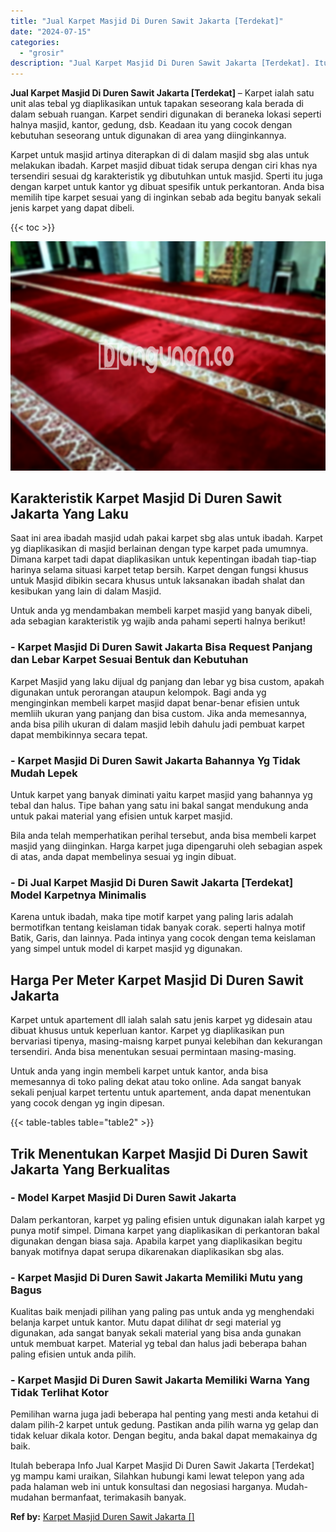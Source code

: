 ```yaml
---
title: "Jual Karpet Masjid Di Duren Sawit Jakarta [Terdekat]"
date: "2024-07-15"
categories: 
  - "grosir"
description: "Jual Karpet Masjid Di Duren Sawit Jakarta [Terdekat]. Itulah beberapa Info Jual Karpet Masjid Di Duren Sawit Jakarta [Terdekat] yg mampu kami uraikan, Sila..."
---
```


**Jual Karpet Masjid Di Duren Sawit Jakarta \[Terdekat\]** – Karpet ialah satu unit alas tebal yg diaplikasikan untuk tapakan seseorang kala berada di dalam sebuah ruangan. Karpet sendiri digunakan di beraneka lokasi seperti halnya masjid, kantor, gedung, dsb. Keadaan itu yang cocok dengan kebutuhan seseorang untuk digunakan di area yang diinginkannya.

Karpet untuk masjid artinya diterapkan di di dalam masjid sbg alas untuk melakukan ibadah. Karpet masjid dibuat tidak serupa dengan ciri khas nya tersendiri sesuai dg karakteristik yg dibutuhkan untuk masjid. Sperti itu juga dengan karpet untuk kantor yg dibuat spesifik untuk perkantoran. Anda bisa memilih tipe karpet sesuai yang di inginkan sebab ada begitu banyak sekali jenis karpet yang dapat dibeli.

{{< toc >}}

![Jual Karpet Masjid Di Duren Sawit Jakarta [Terdekat]](/images/grosir-karpet-murah-42.png)

## Karakteristik Karpet Masjid Di Duren Sawit Jakarta Yang Laku

Saat ini area ibadah masjid udah pakai karpet sbg alas untuk ibadah. Karpet yg diaplikasikan di masjid berlainan dengan type karpet pada umumnya. Dimana karpet tadi dapat diaplikasikan untuk kepentingan ibadah tiap-tiap harinya selama situasi karpet tetap bersih. Karpet dengan fungsi khusus untuk Masjid dibikin secara khusus untuk laksanakan ibadah shalat dan kesibukan yang lain di dalam Masjid.

Untuk anda yg mendambakan membeli karpet masjid yang banyak dibeli, ada sebagian karakteristik yg wajib anda pahami seperti halnya berikut!

### \- Karpet Masjid Di Duren Sawit Jakarta Bisa Request Panjang dan Lebar Karpet Sesuai Bentuk dan Kebutuhan

Karpet Masjid yang laku dijual dg panjang dan lebar yg bisa custom, apakah digunakan untuk perorangan ataupun kelompok. Bagi anda yg menginginkan membeli karpet masjid dapat benar-benar efisien untuk memliih ukuran yang panjang dan bisa custom. Jika anda memesannya, anda bisa pilih ukuran di dalam masjid lebih dahulu jadi pembuat karpet dapat membikinnya secara tepat.

### \- Karpet Masjid Di Duren Sawit Jakarta Bahannya Yg Tidak Mudah Lepek

Untuk karpet yang banyak diminati yaitu karpet masjid yang bahannya yg tebal dan halus. Tipe bahan yang satu ini bakal sangat mendukung anda untuk pakai material yang efisien untuk karpet masjid.

Bila anda telah memperhatikan perihal tersebut, anda bisa membeli karpet masjid yang diinginkan. Harga karpet juga dipengaruhi oleh sebagian aspek di atas, anda dapat membelinya sesuai yg ingin dibuat.

### \- Di Jual Karpet Masjid Di Duren Sawit Jakarta \[Terdekat\] Model Karpetnya Minimalis

Karena untuk ibadah, maka tipe motif karpet yang paling laris adalah bermotifkan tentang keislaman tidak banyak corak. seperti halnya motif Batik, Garis, dan lainnya. Pada intinya yang cocok dengan tema keislaman yang simpel untuk model di karpet masjid yg digunakan.

## Harga Per Meter Karpet Masjid Di Duren Sawit Jakarta

Karpet untuk apartement dll ialah salah satu jenis karpet yg didesain atau dibuat khusus untuk keperluan kantor. Karpet yg diaplikasikan pun bervariasi tipenya, masing-maisng karpet punyai kelebihan dan kekurangan tersendiri. Anda bisa menentukan sesuai permintaan masing-masing.

Untuk anda yang ingin membeli karpet untuk kantor, anda bisa memesannya di toko paling dekat atau toko online. Ada sangat banyak sekali penjual karpet tertentu untuk apartement, anda dapat menentukan yang cocok dengan yg ingin dipesan.

{{< table-tables table="table2" >}}

## Trik Menentukan Karpet Masjid Di Duren Sawit Jakarta Yang Berkualitas

### \- Model Karpet Masjid Di Duren Sawit Jakarta

Dalam perkantoran, karpet yg paling efisien untuk digunakan ialah karpet yg punya motif simpel. Dimana karpet yang diaplikasikan di perkantoran bakal digunakan dengan biasa saja. Apabila karpet yang diaplikasikan begitu banyak motifnya dapat serupa dikarenakan diaplikasikan sbg alas.

### \- Karpet Masjid Di Duren Sawit Jakarta Memiliki Mutu yang Bagus

Kualitas baik menjadi pilihan yang paling pas untuk anda yg menghendaki belanja karpet untuk kantor. Mutu dapat dilihat dr segi material yg digunakan, ada sangat banyak sekali material yang bisa anda gunakan untuk membuat karpet. Material yg tebal dan halus jadi beberapa bahan paling efisien untuk anda pilih.

### \- Karpet Masjid Di Duren Sawit Jakarta Memiliki Warna Yang Tidak Terlihat Kotor

Pemilihan warna juga jadi beberapa hal penting yang mesti anda ketahui di dalam pilih-2 karpet untuk gedung. Pastikan anda pilih warna yg gelap dan tidak keluar dikala kotor. Dengan begitu, anda bakal dapat memakainya dg baik.

Itulah beberapa Info Jual Karpet Masjid Di Duren Sawit Jakarta \[Terdekat\] yg mampu kami uraikan, Silahkan hubungi kami lewat telepon yang ada pada halaman web ini untuk konsultasi dan negosiasi harganya. Mudah-mudahan bermanfaat, terimakasih banyak.

**Ref by:**  [Karpet Masjid Duren Sawit Jakarta []](https://id.wikipedia.org/wiki/Karpet)
